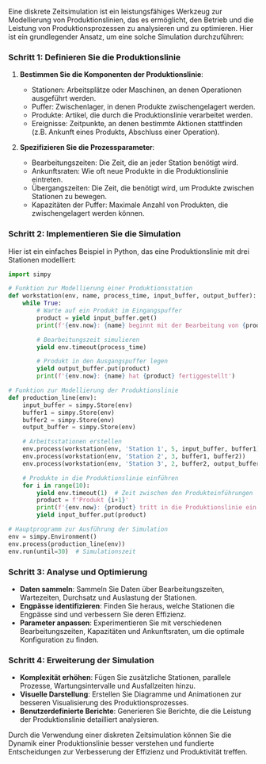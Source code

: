Eine diskrete Zeitsimulation ist ein leistungsfähiges Werkzeug zur Modellierung von Produktionslinien, das es ermöglicht, den Betrieb und die Leistung von Produktionsprozessen zu analysieren und zu optimieren. Hier ist ein grundlegender Ansatz, um eine solche Simulation durchzuführen:

### Schritt 1: Definieren Sie die Produktionslinie

1. **Bestimmen Sie die Komponenten der Produktionslinie**:

   - Stationen: Arbeitsplätze oder Maschinen, an denen Operationen ausgeführt werden.
   - Puffer: Zwischenlager, in denen Produkte zwischengelagert werden.
   - Produkte: Artikel, die durch die Produktionslinie verarbeitet werden.
   - Ereignisse: Zeitpunkte, an denen bestimmte Aktionen stattfinden (z.B. Ankunft eines Produkts, Abschluss einer Operation).

2. **Spezifizieren Sie die Prozessparameter**:
   - Bearbeitungszeiten: Die Zeit, die an jeder Station benötigt wird.
   - Ankunftsraten: Wie oft neue Produkte in die Produktionslinie eintreten.
   - Übergangszeiten: Die Zeit, die benötigt wird, um Produkte zwischen Stationen zu bewegen.
   - Kapazitäten der Puffer: Maximale Anzahl von Produkten, die zwischengelagert werden können.

### Schritt 2: Implementieren Sie die Simulation

Hier ist ein einfaches Beispiel in Python, das eine Produktionslinie mit drei Stationen modelliert:

```python
import simpy

# Funktion zur Modellierung einer Produktionsstation
def workstation(env, name, process_time, input_buffer, output_buffer):
    while True:
        # Warte auf ein Produkt im Eingangspuffer
        product = yield input_buffer.get()
        print(f'{env.now}: {name} beginnt mit der Bearbeitung von {product}')

        # Bearbeitungszeit simulieren
        yield env.timeout(process_time)

        # Produkt in den Ausgangspuffer legen
        yield output_buffer.put(product)
        print(f'{env.now}: {name} hat {product} fertiggestellt')

# Funktion zur Modellierung der Produktionslinie
def production_line(env):
    input_buffer = simpy.Store(env)
    buffer1 = simpy.Store(env)
    buffer2 = simpy.Store(env)
    output_buffer = simpy.Store(env)

    # Arbeitsstationen erstellen
    env.process(workstation(env, 'Station 1', 5, input_buffer, buffer1))
    env.process(workstation(env, 'Station 2', 3, buffer1, buffer2))
    env.process(workstation(env, 'Station 3', 2, buffer2, output_buffer))

    # Produkte in die Produktionslinie einführen
    for i in range(10):
        yield env.timeout(1)  # Zeit zwischen den Produkteinführungen
        product = f'Produkt {i+1}'
        print(f'{env.now}: {product} tritt in die Produktionslinie ein')
        yield input_buffer.put(product)

# Hauptprogramm zur Ausführung der Simulation
env = simpy.Environment()
env.process(production_line(env))
env.run(until=30)  # Simulationszeit
```

### Schritt 3: Analyse und Optimierung

- **Daten sammeln**: Sammeln Sie Daten über Bearbeitungszeiten, Wartezeiten, Durchsatz und Auslastung der Stationen.
- **Engpässe identifizieren**: Finden Sie heraus, welche Stationen die Engpässe sind und verbessern Sie deren Effizienz.
- **Parameter anpassen**: Experimentieren Sie mit verschiedenen Bearbeitungszeiten, Kapazitäten und Ankunftsraten, um die optimale Konfiguration zu finden.

### Schritt 4: Erweiterung der Simulation

- **Komplexität erhöhen**: Fügen Sie zusätzliche Stationen, parallele Prozesse, Wartungsintervalle und Ausfallzeiten hinzu.
- **Visuelle Darstellung**: Erstellen Sie Diagramme und Animationen zur besseren Visualisierung des Produktionsprozesses.
- **Benutzerdefinierte Berichte**: Generieren Sie Berichte, die die Leistung der Produktionslinie detailliert analysieren.

Durch die Verwendung einer diskreten Zeitsimulation können Sie die Dynamik einer Produktionslinie besser verstehen und fundierte Entscheidungen zur Verbesserung der Effizienz und Produktivität treffen.

